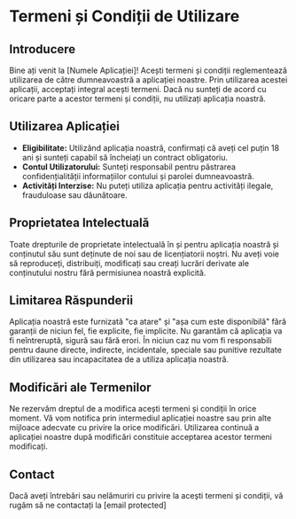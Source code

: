 # Termeni și Condiții de Utilizare

## Introducere
Bine ați venit la [Numele Aplicației]! Acești termeni și condiții reglementează utilizarea de către dumneavoastră a aplicației noastre. Prin utilizarea acestei aplicații, acceptați integral acești termeni. Dacă nu sunteți de acord cu oricare parte a acestor termeni și condiții, nu utilizați aplicația noastră.

## Utilizarea Aplicației
- **Eligibilitate:** Utilizând aplicația noastră, confirmați că aveți cel puțin 18 ani și sunteți capabil să încheiați un contract obligatoriu.
- **Contul Utilizatorului:** Sunteți responsabil pentru păstrarea confidențialității informațiilor contului și parolei dumneavoastră.
- **Activități Interzise:** Nu puteți utiliza aplicația pentru activități ilegale, frauduloase sau dăunătoare.

## Proprietatea Intelectuală
Toate drepturile de proprietate intelectuală în și pentru aplicația noastră și conținutul său sunt deținute de noi sau de licențiatorii noștri. Nu aveți voie să reproduceți, distribuiți, modificați sau creați lucrări derivate ale conținutului nostru fără permisiunea noastră explicită.

## Limitarea Răspunderii
Aplicația noastră este furnizată "ca atare" și "așa cum este disponibilă" fără garanții de niciun fel, fie explicite, fie implicite. Nu garantăm că aplicația va fi neîntreruptă, sigură sau fără erori. În niciun caz nu vom fi responsabili pentru daune directe, indirecte, incidentale, speciale sau punitive rezultate din utilizarea sau incapacitatea de a utiliza aplicația noastră.

## Modificări ale Termenilor
Ne rezervăm dreptul de a modifica acești termeni și condiții în orice moment. Vă vom notifica prin intermediul aplicației noastre sau prin alte mijloace adecvate cu privire la orice modificări. Utilizarea continuă a aplicației noastre după modificări constituie acceptarea acestor termeni modificați.

## Contact
Dacă aveți întrebări sau nelămuriri cu privire la acești termeni și condiții, vă rugăm să ne contactați la [email protected]
